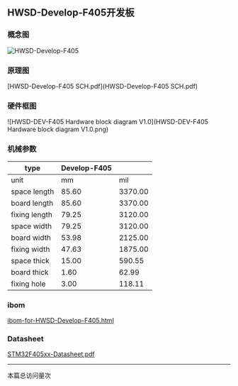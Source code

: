 ## HWSD-Develop-F405开发板

### 概念图

![HWSD-Develop-F405](HWSD-Develop-F405.PNG)

### 原理图

 [HWSD-Develop-F405 SCH.pdf](HWSD-Develop-F405 SCH.pdf) 

### 硬件框图

![HWSD-DEV-F405 Hardware block diagram V1.0](HWSD-DEV-F405 Hardware block diagram V1.0.png)

### 机械参数

| type          | Develop-F405 |         |
| ------------- | ------------ | ------- |
| unit          | mm           | mil     |
| space length  | 85.60        | 3370.00 |
| board length  | 85.60        | 3370.00 |
| fixing length | 79.25        | 3120.00 |
| space width   | 79.25        | 3120.00 |
| board width   | 53.98        | 2125.00 |
| fixing width  | 47.63        | 1875.00 |
| space thick   | 15.00        | 590.55  |
| board thick   | 1.60         | 62.99   |
| fixing hole   | 3.00         | 118.11  |

### ibom

 [ibom-for-HWSD-Develop-F405.html](ibom-for-HWSD-Develop-F405.html) 

### Datasheet

 [STM32F405xx-Datasheet.pdf](STM32F405xx-Datasheet.pdf) 

---

<script async src="//busuanzi.ibruce.info/busuanzi/2.3/busuanzi.pure.mini.js"></script>
<span id="busuanzi_container_page_pv">本篇总访问量<span id="busuanzi_value_page_pv"></span>次</span>
